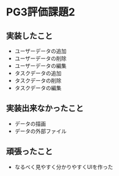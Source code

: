 # PG3評価課題2

## 実装したこと

* ユーザーデータの追加
* ユーザーデータの削除
* ユーザーデータの編集
* タスクデータの追加
* タスクデータの削除
* タスクデータの編集

## 実装出来なかったこと

* データの描画
* データの外部ファイル

## 頑張ったこと

* なるべく見やすく分かりやすくUIを作った
